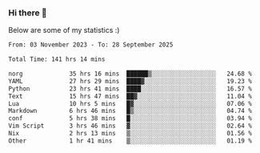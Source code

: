 ### Hi there 👋
Below are some of my statistics :)

<!--START_SECTION:waka-->

```txt
From: 03 November 2023 - To: 28 September 2025

Total Time: 141 hrs 14 mins

norg             35 hrs 16 mins  ██████▒░░░░░░░░░░░░░░░░░░   24.68 %
YAML             27 hrs 29 mins  ████▓░░░░░░░░░░░░░░░░░░░░   19.23 %
Python           23 hrs 41 mins  ████░░░░░░░░░░░░░░░░░░░░░   16.57 %
Text             15 hrs 47 mins  ██▓░░░░░░░░░░░░░░░░░░░░░░   11.04 %
Lua              10 hrs 5 mins   █▓░░░░░░░░░░░░░░░░░░░░░░░   07.06 %
Markdown         6 hrs 46 mins   █▒░░░░░░░░░░░░░░░░░░░░░░░   04.74 %
conf             5 hrs 38 mins   █░░░░░░░░░░░░░░░░░░░░░░░░   03.94 %
Vim Script       3 hrs 46 mins   ▓░░░░░░░░░░░░░░░░░░░░░░░░   02.64 %
Nix              2 hrs 13 mins   ▒░░░░░░░░░░░░░░░░░░░░░░░░   01.56 %
Other            1 hr 41 mins    ▒░░░░░░░░░░░░░░░░░░░░░░░░   01.19 %
```

<!--END_SECTION:waka-->

<!--
**KlapenHz/KlapenHz** is a ✨ _special_ ✨ repository because its `README.md` (this file) appears on your GitHub profile.

Here are some ideas to get you started:

- 🔭 I’m currently working on ...
- 🌱 I’m currently learning ...
- 👯 I’m looking to collaborate on ...
- 🤔 I’m looking for help with ...
- 💬 Ask me about ...
- 📫 How to reach me: ...
- 😄 Pronouns: ...
- ⚡ Fun fact: ...
-->
